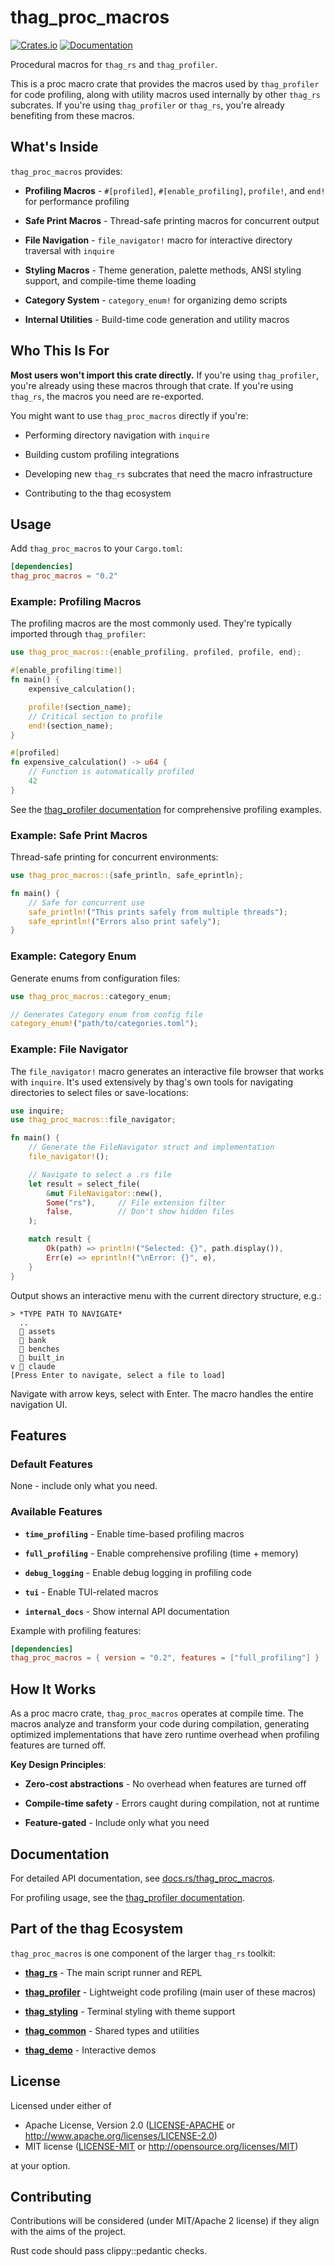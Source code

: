 # thag_proc_macros

[![Crates.io](https://img.shields.io/crates/v/thag_proc_macros.svg)](https://crates.io/crates/thag_proc_macros)
[![Documentation](https://docs.rs/thag_proc_macros/badge.svg)](https://docs.rs/thag_proc_macros)

Procedural macros for `thag_rs` and `thag_profiler`.

This is a proc macro crate that provides the macros used by `thag_profiler` for code profiling, along with utility macros used internally by other `thag_rs` subcrates. If you're using `thag_profiler` or `thag_rs`, you're already benefiting from these macros.

## What's Inside

`thag_proc_macros` provides:

- **Profiling Macros** - `#[profiled]`, `#[enable_profiling]`, `profile!`, and `end!` for performance profiling

- **Safe Print Macros** - Thread-safe printing macros for concurrent output

- **File Navigation** - `file_navigator!` macro for interactive directory traversal with `inquire`

- **Styling Macros** - Theme generation, palette methods, ANSI styling support, and compile-time theme loading

- **Category System** - `category_enum!` for organizing demo scripts

- **Internal Utilities** - Build-time code generation and utility macros

## Who This Is For

**Most users won't import this crate directly.** If you're using `thag_profiler`, you're already using these macros through that crate. If you're using `thag_rs`, the macros you need are re-exported.

You might want to use `thag_proc_macros` directly if you're:

- Performing directory navigation with `inquire`

- Building custom profiling integrations

- Developing new `thag_rs` subcrates that need the macro infrastructure

- Contributing to the thag ecosystem

## Usage

Add `thag_proc_macros` to your `Cargo.toml`:

```toml
[dependencies]
thag_proc_macros = "0.2"
```

### Example: Profiling Macros

The profiling macros are the most commonly used. They're typically imported through `thag_profiler`:

```rust
use thag_proc_macros::{enable_profiling, profiled, profile, end};

#[enable_profiling(time)]
fn main() {
    expensive_calculation();

    profile!(section_name);
    // Critical section to profile
    end!(section_name);
}

#[profiled]
fn expensive_calculation() -> u64 {
    // Function is automatically profiled
    42
}
```

See the [thag_profiler documentation](https://docs.rs/thag_profiler) for comprehensive profiling examples.

### Example: Safe Print Macros

Thread-safe printing for concurrent environments:

```rust
use thag_proc_macros::{safe_println, safe_eprintln};

fn main() {
    // Safe for concurrent use
    safe_println!("This prints safely from multiple threads");
    safe_eprintln!("Errors also print safely");
}
```

### Example: Category Enum

Generate enums from configuration files:

```rust
use thag_proc_macros::category_enum;

// Generates Category enum from config file
category_enum!("path/to/categories.toml");
```

### Example: File Navigator

The `file_navigator!` macro generates an interactive file browser that works with `inquire`. It's used extensively by thag's own tools for navigating directories to select files or save-locations:

```rust
use inquire;
use thag_proc_macros::file_navigator;

fn main() {
    // Generate the FileNavigator struct and implementation
    file_navigator!();

    // Navigate to select a .rs file
    let result = select_file(
        &mut FileNavigator::new(),
        Some("rs"),     // File extension filter
        false,          // Don't show hidden files
    );

    match result {
        Ok(path) => println!("Selected: {}", path.display()),
        Err(e) => eprintln!("\nError: {}", e),
    }
}
```

Output shows an interactive menu with the current directory structure, e.g.:

```
> *TYPE PATH TO NAVIGATE*
  ..
  📁 assets
  📁 bank
  📁 benches
  📁 built_in
v 📁 claude
[Press Enter to navigate, select a file to load]
```

Navigate with arrow keys, select with Enter. The macro handles the entire navigation UI.

## Features

### Default Features

None - include only what you need.

### Available Features

- **`time_profiling`** - Enable time-based profiling macros

- **`full_profiling`** - Enable comprehensive profiling (time + memory)

- **`debug_logging`** - Enable debug logging in profiling code

- **`tui`** - Enable TUI-related macros

- **`internal_docs`** - Show internal API documentation

Example with profiling features:

```toml
[dependencies]
thag_proc_macros = { version = "0.2", features = ["full_profiling"] }
```

## How It Works

As a proc macro crate, `thag_proc_macros` operates at compile time. The macros analyze and transform your code during compilation, generating optimized implementations that have zero runtime overhead when profiling features are turned off.

**Key Design Principles**:

- **Zero-cost abstractions** - No overhead when features are turned off

- **Compile-time safety** - Errors caught during compilation, not at runtime

- **Feature-gated** - Include only what you need

## Documentation

For detailed API documentation, see [docs.rs/thag_proc_macros](https://docs.rs/thag_proc_macros).

For profiling usage, see the [thag_profiler documentation](https://docs.rs/thag_profiler).

## Part of the thag Ecosystem

`thag_proc_macros` is one component of the larger `thag_rs` toolkit:

- **[thag_rs](https://crates.io/crates/thag_rs)** - The main script runner and REPL

- **[thag_profiler](https://crates.io/crates/thag_profiler)** - Lightweight code profiling (main user of these macros)

- **[thag_styling](https://crates.io/crates/thag_styling)** - Terminal styling with theme support

- **[thag_common](https://crates.io/crates/thag_common)** - Shared types and utilities

- **[thag_demo](https://crates.io/crates/thag_demo)** - Interactive demos

## License

Licensed under either of

- Apache License, Version 2.0 ([LICENSE-APACHE](../LICENSE-APACHE) or http://www.apache.org/licenses/LICENSE-2.0)
- MIT license ([LICENSE-MIT](../LICENSE-MIT) or http://opensource.org/licenses/MIT)

at your option.

## Contributing

Contributions will be considered (under MIT/Apache 2 license) if they align with the aims of the project.

Rust code should pass clippy::pedantic checks.

